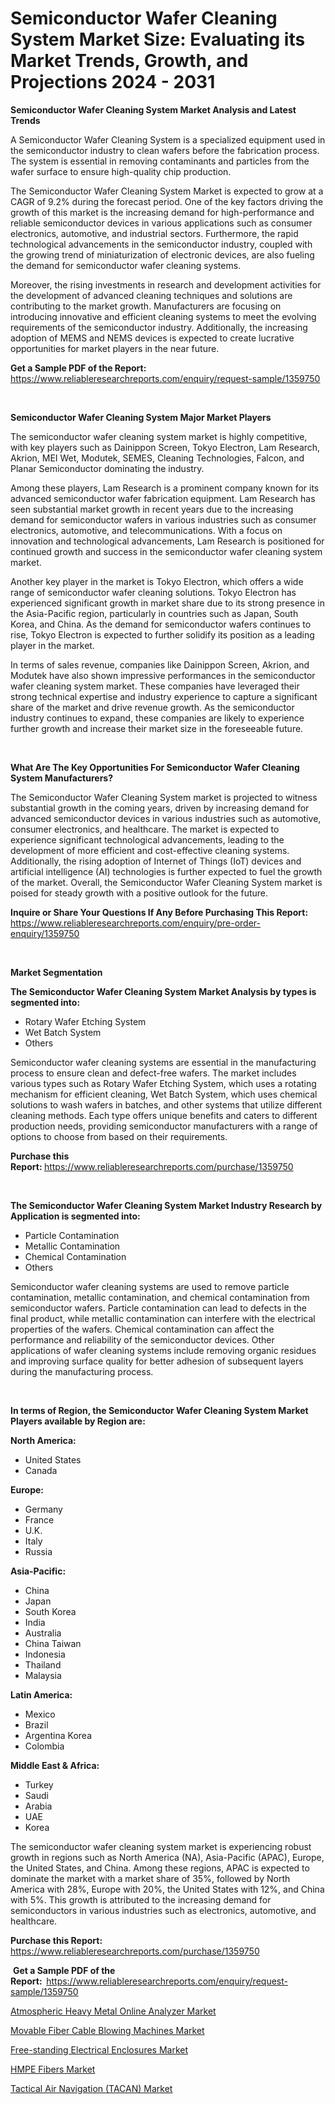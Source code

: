 <p><h1>Semiconductor Wafer Cleaning System Market Size: Evaluating its Market Trends, Growth, and Projections 2024 - 2031</h1></p><p><strong>Semiconductor Wafer Cleaning System Market Analysis and Latest Trends</strong></p>
<p><p>A Semiconductor Wafer Cleaning System is a specialized equipment used in the semiconductor industry to clean wafers before the fabrication process. The system is essential in removing contaminants and particles from the wafer surface to ensure high-quality chip production. </p><p>The Semiconductor Wafer Cleaning System Market is expected to grow at a CAGR of 9.2% during the forecast period. One of the key factors driving the growth of this market is the increasing demand for high-performance and reliable semiconductor devices in various applications such as consumer electronics, automotive, and industrial sectors. Furthermore, the rapid technological advancements in the semiconductor industry, coupled with the growing trend of miniaturization of electronic devices, are also fueling the demand for semiconductor wafer cleaning systems.</p><p>Moreover, the rising investments in research and development activities for the development of advanced cleaning techniques and solutions are contributing to the market growth. Manufacturers are focusing on introducing innovative and efficient cleaning systems to meet the evolving requirements of the semiconductor industry. Additionally, the increasing adoption of MEMS and NEMS devices is expected to create lucrative opportunities for market players in the near future.</p></p>
<p><strong>Get a Sample PDF of the Report:&nbsp;</strong> <a href="https://www.reliableresearchreports.com/enquiry/request-sample/1359750">https://www.reliableresearchreports.com/enquiry/request-sample/1359750</a></p>
<p>&nbsp;</p>
<p><strong>Semiconductor Wafer Cleaning System Major Market Players</strong></p>
<p><p>The semiconductor wafer cleaning system market is highly competitive, with key players such as Dainippon Screen, Tokyo Electron, Lam Research, Akrion, MEI Wet, Modutek, SEMES, Cleaning Technologies, Falcon, and Planar Semiconductor dominating the industry. </p><p>Among these players, Lam Research is a prominent company known for its advanced semiconductor wafer fabrication equipment. Lam Research has seen substantial market growth in recent years due to the increasing demand for semiconductor wafers in various industries such as consumer electronics, automotive, and telecommunications. With a focus on innovation and technological advancements, Lam Research is positioned for continued growth and success in the semiconductor wafer cleaning system market.</p><p>Another key player in the market is Tokyo Electron, which offers a wide range of semiconductor wafer cleaning solutions. Tokyo Electron has experienced significant growth in market share due to its strong presence in the Asia-Pacific region, particularly in countries such as Japan, South Korea, and China. As the demand for semiconductor wafers continues to rise, Tokyo Electron is expected to further solidify its position as a leading player in the market.</p><p>In terms of sales revenue, companies like Dainippon Screen, Akrion, and Modutek have also shown impressive performances in the semiconductor wafer cleaning system market. These companies have leveraged their strong technical expertise and industry experience to capture a significant share of the market and drive revenue growth. As the semiconductor industry continues to expand, these companies are likely to experience further growth and increase their market size in the foreseeable future.</p></p>
<p>&nbsp;</p>
<p><strong>What Are The Key Opportunities For Semiconductor Wafer Cleaning System Manufacturers?</strong></p>
<p><p>The Semiconductor Wafer Cleaning System market is projected to witness substantial growth in the coming years, driven by increasing demand for advanced semiconductor devices in various industries such as automotive, consumer electronics, and healthcare. The market is expected to experience significant technological advancements, leading to the development of more efficient and cost-effective cleaning systems. Additionally, the rising adoption of Internet of Things (IoT) devices and artificial intelligence (AI) technologies is further expected to fuel the growth of the market. Overall, the Semiconductor Wafer Cleaning System market is poised for steady growth with a positive outlook for the future.</p></p>
<p><strong>Inquire or Share Your Questions If Any Before Purchasing This Report:</strong> <a href="https://www.reliableresearchreports.com/enquiry/pre-order-enquiry/1359750">https://www.reliableresearchreports.com/enquiry/pre-order-enquiry/1359750</a></p>
<p>&nbsp;</p>
<p><strong>Market Segmentation</strong></p>
<p><strong>The Semiconductor Wafer Cleaning System Market Analysis by types is segmented into:</strong></p>
<p><ul><li>Rotary Wafer Etching System</li><li>Wet Batch System</li><li>Others</li></ul></p>
<p><p>Semiconductor wafer cleaning systems are essential in the manufacturing process to ensure clean and defect-free wafers. The market includes various types such as Rotary Wafer Etching System, which uses a rotating mechanism for efficient cleaning, Wet Batch System, which uses chemical solutions to wash wafers in batches, and other systems that utilize different cleaning methods. Each type offers unique benefits and caters to different production needs, providing semiconductor manufacturers with a range of options to choose from based on their requirements.</p></p>
<p><strong>Purchase this Report:&nbsp;</strong><a href="https://www.reliableresearchreports.com/purchase/1359750">https://www.reliableresearchreports.com/purchase/1359750</a></p>
<p>&nbsp;</p>
<p><strong>The Semiconductor Wafer Cleaning System Market Industry Research by Application is segmented into:</strong></p>
<p><ul><li>Particle Contamination</li><li>Metallic Contamination</li><li>Chemical Contamination</li><li>Others</li></ul></p>
<p><p>Semiconductor wafer cleaning systems are used to remove particle contamination, metallic contamination, and chemical contamination from semiconductor wafers. Particle contamination can lead to defects in the final product, while metallic contamination can interfere with the electrical properties of the wafers. Chemical contamination can affect the performance and reliability of the semiconductor devices. Other applications of wafer cleaning systems include removing organic residues and improving surface quality for better adhesion of subsequent layers during the manufacturing process.</p></p>
<p>&nbsp;</p>
<p><strong>In terms of Region, the Semiconductor Wafer Cleaning System Market Players available by Region are:</strong></p>
<p>
    <p> <strong> North America: </strong>
        <ul>
            <li>United States</li>
            <li>Canada</li>
        </ul>
        </p> 
    <p> <strong> Europe: </strong>
        <ul>
            <li>Germany</li>
            <li>France</li>
            <li>U.K.</li>
            <li>Italy</li>
            <li>Russia</li>
        </ul>
        </p> 
    <p> <strong> Asia-Pacific: </strong>
        <ul>
            <li>China</li>
            <li>Japan</li>
            <li>South Korea</li>
            <li>India</li>
            <li>Australia</li>
            <li>China Taiwan</li>
            <li>Indonesia</li>
            <li>Thailand</li>
            <li>Malaysia</li>
        </ul>
        </p> 
    <p> <strong> Latin America: </strong>
        <ul>
            <li>Mexico</li>
            <li>Brazil</li>
            <li>Argentina Korea</li>
            <li>Colombia</li>
        </ul>
        </p> 
    <p> <strong> Middle East & Africa: </strong>
        <ul>
            <li>Turkey</li>
            <li>Saudi</li>
            <li>Arabia</li>
            <li>UAE</li>
            <li>Korea</li>
        </ul>
    </p>
    </p>
<p><p>The semiconductor wafer cleaning system market is experiencing robust growth in regions such as North America (NA), Asia-Pacific (APAC), Europe, the United States, and China. Among these regions, APAC is expected to dominate the market with a market share of 35%, followed by North America with 28%, Europe with 20%, the United States with 12%, and China with 5%. This growth is attributed to the increasing demand for semiconductors in various industries such as electronics, automotive, and healthcare.</p></p>
<p><strong>Purchase this Report: </strong><a href="https://www.reliableresearchreports.com/purchase/1359750">https://www.reliableresearchreports.com/purchase/1359750</a></p>
<p>&nbsp;<strong>Get a Sample PDF of the Report:&nbsp;&nbsp;</strong><a href="https://www.reliableresearchreports.com/enquiry/request-sample/1359750">https://www.reliableresearchreports.com/enquiry/request-sample/1359750</a></p>
<p><strong></strong></p>
<p><p><a href="https://medium.com/@deniseharvey70/atmospheric-heavy-metal-online-analyzer-market-insights-into-market-cagr-market-trends-and-4626a355af6f">Atmospheric Heavy Metal Online Analyzer Market</a></p><p><a href="https://medium.com/@loririce03/movable-fiber-cable-blowing-machines-market-size-cagr-trends-2024-2030-79369c5c96e3">Movable Fiber Cable Blowing Machines Market</a></p><p><a href="https://medium.com/@deniseharvey70/free-standing-electrical-enclosures-market-report-reveals-the-latest-trends-and-growth-326ea8a09af4">Free-standing Electrical Enclosures Market</a></p><p><a href="https://github.com/moyahfrancoestellec51j635wcx/Market-Research-Report-List-1/blob/main/hmpe-fibers-market.md">HMPE Fibers Market</a></p><p><a href="https://medium.com/@anamariaagolli86/tactical-air-navigation-tacan-market-comprehensive-assessment-by-type-application-and-cb97b26db2d5">Tactical Air Navigation (TACAN) Market</a></p></p>